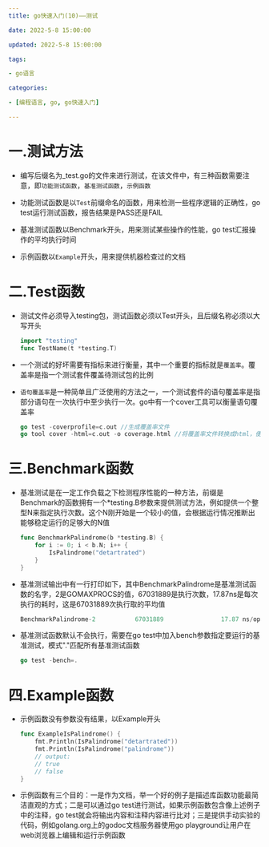 ```yaml
---
title: go快速入门(10)——测试

date: 2022-5-8 15:00:00

updated: 2022-5-8 15:00:00

tags:

- go语言

categories:

- [编程语言, go, go快速入门]

---
```


# 一.测试方法

- 编写后缀名为_test.go的文件来进行测试，在该文件中，有三种函数需要注意，即`功能测试函数`，`基准测试函数`，`示例函数`

- 功能测试函数是以`Test`前缀命名的函数，用来检测一些程序逻辑的正确性，go test运行测试函数，报告结果是PASS还是FAIL

- 基准测试函数以Benchmark开头，用来测试某些操作的性能，go test汇报操作的平均执行时间

- 示例函数以`Example`开头，用来提供机器检查过的文档

# 二.Test函数

- 测试文件必须导入testing包，测试函数必须以Test开头，且后缀名称必须以大写开头
  
  ```go
  import "testing"
  func TestName(t *testing.T)
  ```

- 一个测试的好坏需要有指标来进行衡量，其中一个重要的指标就是`覆盖率`。覆盖率是指一个测试套件覆盖待测试包的比例

- `语句覆盖率`是一种简单且广泛使用的方法之一，一个测试套件的语句覆盖率是指部分语句在一次执行中至少执行一次。go中有一个cover工具可以衡量语句覆盖率
  
  ```go
  go test -coverprofile=c.out //生成覆盖率文件
  go tool cover -html=c.out -o coverage.html //将覆盖率文件转换成html，便于查看
  ```

# 三.Benchmark函数

- 基准测试是在一定工作负载之下检测程序性能的一种方法，前缀是Benchmark的函数拥有一个*testing.B参数来提供测试方法，例如提供一个整型N来指定执行次数。这个N刚开始是一个较小的值，会根据运行情况推断出能够稳定运行的足够大的N值
  
  ```go
  func BenchmarkPalindrome(b *testing.B) {
      for i := 0; i < b.N; i++ {
          IsPalindrome("detartrated")
      }
  }
  ```

- 基准测试输出中有一行打印如下，其中BenchmarkPalindrome是基准测试函数的名字，2是GOMAXPROCS的值，67031889是执行次数，17.87ns是每次执行的耗时，这是67031889次执行取的平均值
  
  ```go
  BenchmarkPalindrome-2           67031889                17.87 ns/op
  ```

- 基准测试函数默认不会执行，需要在go test中加入bench参数指定要运行的基准测试，模式"."匹配所有基准测试函数
  
  ```go
  go test -bench=.
  ```

# 四.Example函数

- 示例函数没有参数没有结果，以Example开头
  
  ```go
  func ExampleIsPalindrome() {
      fmt.Println(IsPalindrome("detartrated"))
      fmt.Println(IsPalindrome("palindrome"))
      // output:
      // true
      // false
  }
  ```

- 示例函数有三个目的：一是作为文档，举一个好的例子是描述库函数功能最简洁直观的方式；二是可以通过go test进行测试，如果示例函数包含像上述例子中的注释，go test就会将输出内容和注释内容进行比对；三是提供手动实验的代码，例如golang.org上的godoc文档服务器使用go playground让用户在web浏览器上编辑和运行示例函数
